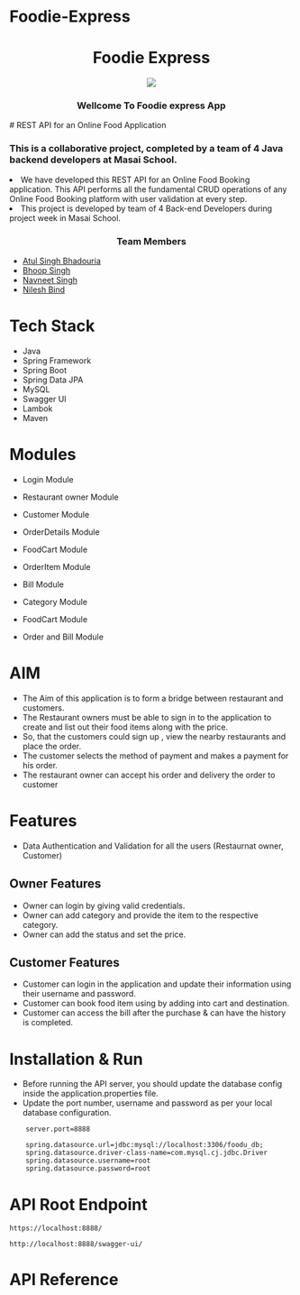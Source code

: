 # Foodie-Express


<h1 align=center>Foodie Express</h1>
<div align=center><img  src="./Logo/Foodu.png"></div>
<h3 align=center>  Wellcome To Foodie express App </h3>
# REST API for an Online Food Application

### This is a collaborative project, completed by a team of 4 Java backend developers at Masai School.

<li>We have developed this REST API for an Online Food Booking application. This API performs
  all the fundamental CRUD operations of any Online Food Booking platform with user validation at every step.</li>
<li>This project is developed by team of 4 Back-end Developers during project week in Masai School.</li>
 
<h3 align=center>  Team Members </h3>

- [Atul Singh Bhadouria](https://github.com/Satyajit0007)
- [Bhoop Singh](https://github.com/Divya1327)
- [Navneet Singh](https://github.com/Aasimsyed97)
- [Nilesh Bind](https://github.com/piyushfromit)


# Tech Stack
- Java
- Spring Framework
- Spring Boot
- Spring Data JPA
- MySQL
- Swagger UI
- Lambok
- Maven

# Modules

- Login Module
- Restaurant owner Module
- Customer Module
- OrderDetails Module
- FoodCart Module
- OrderItem Module
- Bill Module

- Category Module
- FoodCart Module
- Order and Bill Module

# AIM

- The Aim of this application is to form a bridge between restaurant and customers.
- The Restaurant owners must be able to sign in to the application to create and list out their food items along with the price.
- So, that the customers could sign up , view the nearby restaurants and place the order.
- The customer selects the method of payment and makes a payment for his order.
- The restaurant owner can accept his order and delivery the order to customer


# Features

- Data Authentication and Validation for all the users (Restaurnat owner, Customer)

## Owner Features
- Owner can login by giving valid credentials.
- Owner can add category and provide the item to the respective category. 
- Owner can add the status and set the price.


## Customer Features
- Customer can login in the application and update their information using their username and password.
- Customer can book food item using by adding into cart and destination.
- Customer can access the bill after the purchase & can have the history is completed.


# Installation & Run
 - Before running the API server, you should update the database config inside the application.properties file.
- Update the port number, username and password as per your local database configuration.

```
    server.port=8888

    spring.datasource.url=jdbc:mysql://localhost:3306/foodu_db;
    spring.datasource.driver-class-name=com.mysql.cj.jdbc.Driver
    spring.datasource.username=root
    spring.datasource.password=root
```

# API Root Endpoint
```
https://localhost:8888/
```
```
http://localhost:8888/swagger-ui/
```
# API Reference
